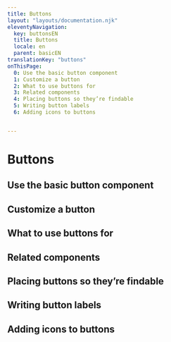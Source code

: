 ```yaml
---
title: Buttons 
layout: "layouts/documentation.njk"
eleventyNavigation:
  key: buttonsEN
  title: Buttons
  locale: en
  parent: basicEN
translationKey: "buttons"
onThisPage:
  0: Use the basic button component
  1: Customize a button
  2: What to use buttons for
  3: Related components 
  4: Placing buttons so they’re findable
  5: Writing button labels
  6: Adding icons to buttons


---
```


# Buttons

## Use the basic button component

## Customize a button

## What to use buttons for

## Related components 

## Placing buttons so they’re findable

## Writing button labels

## Adding icons to buttons
